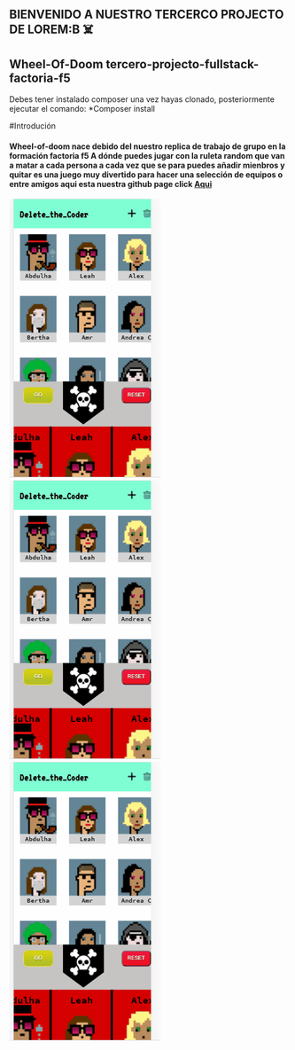 ## BIENVENIDO A NUESTRO TERCERCO  PROJECTO DE LOREM:B ☠️
## Wheel-Of-Doom tercero-projecto-fullstack-factoria-f5

Debes tener instalado composer una vez hayas clonado, posteriormente ejecutar el comando:
*Composer install

#Introdución
#### Wheel-of-doom nace debido del nuestro replica de trabajo de grupo en la formación factoria f5 A dónde puedes jugar con la ruleta random que van a matar a cada persona a cada vez que se para puedes añadir mienbros y quitar es una juego muy divertido para hacer una selección de equipos o entre amigos aqui esta nuestra github page click  [Aqui](https://armun4.github.io/Wheel-Of-Doom/ "Aqui")
<img src="weel.gif"> <img src="weel.gif"> <img src="weel.gif">

